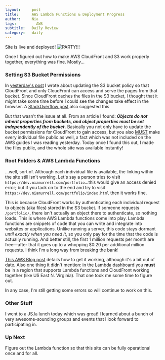 ```yaml
---
layout:     post
title:      AWS Lambda Functions & Deployment Progress
author:     Nia
tags: 		  AWS
subtitle:  	Daily Review
category:   daily
---
```


Site is live and deployed!
![PARTY!!!](http://emojis.slackmojis.com/emojis/images/1471045841/799/dancing.gif?1471045841)

Once I figured out how to make AWS CloudFront and S3 work properly together, everything was fine. Mostly...

### Setting S3 Bucket Permissions

In [yesterday's post](https://niamurrell.github.io/daily/2018/01/01/deploying-new-blog-site/) I wrote about updating the S3 bucket policy so that CloudFront and only CloudFront can access and serve the pages from that bucket. Since CloudFront caches the files in the S3 bucket, I thought that it might take some time before I could see the changes take effect in the browser. A [StackOverflow post](https://stackoverflow.com/questions/42251745/aws-cloudfront-access-denied-to-s3-bucket) also suggested this.

But that wasn't the issue at all. From an article I found: ***Objects do not inherit properties from buckets, and object properties must be set independently of the bucket.*** Basically you not only have to update the bucket permissions for CloudFront to gain access, but you also [MUST](https://docs.aws.amazon.com/AmazonCloudFront/latest/DeveloperGuide/GettingStarted.html#GettingStartedUploadContent) make every individual file public as well, a fact which was not included on the AWS guides I was reading yesterday. Today once I found this out, I made the files public, and the whole site was available instantly!

### Root Folders & AWS Lambda Functions

...well, sort of. Although each individual file is available, the linking within the site still isn't working. Let's say a person tries to visit `https://dev.niamurrell.com/portfolio`...this would give an access denied error; but if you tack on to the end and try to visit `https://dev.niamurrell.com/portfolio/index.html` then it works fine.

This is because CloudFront works by authenticating each individual request to objects (aka files) stored in the S3 bucket. If someone requests `/portfolio/`, there isn't actually an object there to authenticate, so nothing loads.  This is where AWS Lambda functions come into play. Lambda functions are snippets of code that you can write and integrate into websites or applications. Unlike running a server, this code stays dormant *until exactly when you need it*, so you only pay for the time that the code is actually running. And better still, the first 1 million requests per month are free—after that it goes up to a whopping $0.20 per additional million requests. I think I'm a long way from breaking the bank!

[This AWS Blog post](https://aws.amazon.com/blogs/compute/implementing-default-directory-indexes-in-amazon-s3-backed-amazon-cloudfront-origins-using-lambdaedge/) details how to get it working, although it's a bit out of date. Also one thing it didn't mention: in the Lambda dashboard you **must** be in a region that supports Lambda functions and CloudFront working together (like US East N. Virginia). That one took me some time to figure out.

In any case, I'm still getting some errors so will continue to work on this.

### Other Stuff

I went to a JS.la lunch today which was great! I learned about a bunch of very awesome-sounding groups and events that I look forward to participating in.

### Up Next

Figure out the Lambda function so that this site can be fully operational once and for all.
